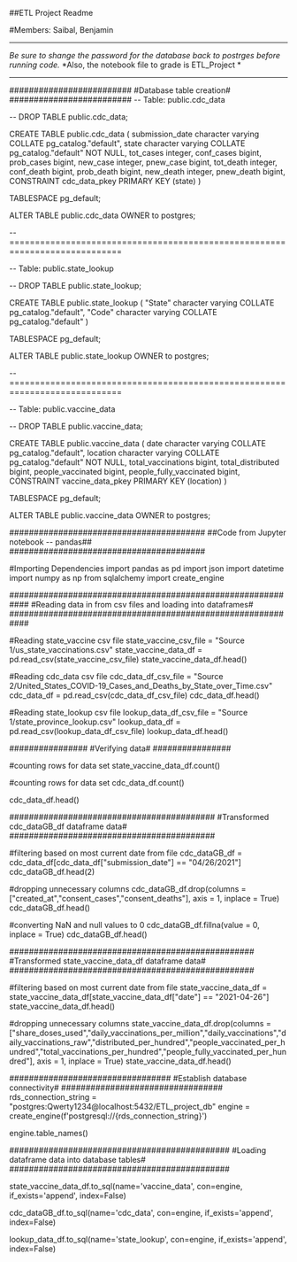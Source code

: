 ##ETL Project Readme

#Members: Saibal, Benjamin


**************************************************************************************
*Be sure to shange the password for the database back to postrges before running code.*
*Also, the notebook file to grade is ETL_Project					     *
***************************************************************************************

#########################
#Database table creation#
#########################
-- Table: public.cdc_data

-- DROP TABLE public.cdc_data;

CREATE TABLE public.cdc_data
(
    submission_date character varying COLLATE pg_catalog."default",
    state character varying COLLATE pg_catalog."default" NOT NULL,
    tot_cases integer,
    conf_cases bigint,
    prob_cases bigint,
    new_case integer,
    pnew_case bigint,
    tot_death integer,
    conf_death bigint,
    prob_death bigint,
    new_death integer,
    pnew_death bigint,
    CONSTRAINT cdc_data_pkey PRIMARY KEY (state)
)

TABLESPACE pg_default;

ALTER TABLE public.cdc_data
    OWNER to postgres;

--============================================================================

-- Table: public.state_lookup

-- DROP TABLE public.state_lookup;

CREATE TABLE public.state_lookup
(
    "State" character varying COLLATE pg_catalog."default",
    "Code" character varying COLLATE pg_catalog."default"
)

TABLESPACE pg_default;

ALTER TABLE public.state_lookup
    OWNER to postgres;

--============================================================================

-- Table: public.vaccine_data

-- DROP TABLE public.vaccine_data;

CREATE TABLE public.vaccine_data
(
    date character varying COLLATE pg_catalog."default",
    location character varying COLLATE pg_catalog."default" NOT NULL,
    total_vaccinations bigint,
    total_distributed bigint,
    people_vaccinated bigint,
    people_fully_vaccinated bigint,
    CONSTRAINT vaccine_data_pkey PRIMARY KEY (location)
)

TABLESPACE pg_default;

ALTER TABLE public.vaccine_data
    OWNER to postgres;


########################################
##Code from Jupyter notebook -- pandas##
########################################

#Importing Dependencies
import pandas as pd
import json
import datetime
import numpy as np
from sqlalchemy import create_engine

############################################################
#Reading data in from csv files and loading into dataframes#
############################################################

#Reading state_vaccine csv file
state_vaccine_csv_file = "Source 1/us_state_vaccinations.csv"
state_vaccine_data_df = pd.read_csv(state_vaccine_csv_file)
state_vaccine_data_df.head()


#Reading cdc_data csv file
cdc_data_df_csv_file = "Source 2/United_States_COVID-19_Cases_and_Deaths_by_State_over_Time.csv"
cdc_data_df = pd.read_csv(cdc_data_df_csv_file)
cdc_data_df.head()


#Reading state_lookup csv file
lookup_data_df_csv_file = "Source 1/state_province_lookup.csv"
lookup_data_df = pd.read_csv(lookup_data_df_csv_file)
lookup_data_df.head()


################
#Verifying data#
################

#counting rows for data set
state_vaccine_data_df.count()


#counting rows for data set
cdc_data_df.count()

cdc_data_df.head()

##########################################
#Transformed cdc_dataGB_df dataframe data#
##########################################

#filtering based on most current date from file
cdc_dataGB_df = cdc_data_df[cdc_data_df["submission_date"] == "04/26/2021"]
cdc_dataGB_df.head(2)

#dropping unnecessary columns
cdc_dataGB_df.drop(columns = ["created_at","consent_cases","consent_deaths"], axis = 1, inplace = True)
cdc_dataGB_df.head()

#converting NaN and null values to 0
cdc_dataGB_df.fillna(value = 0, inplace = True)
cdc_dataGB_df.head()

##################################################
#Transformed state_vaccine_data_df dataframe data#
##################################################

#filtering based on most current date from file
state_vaccine_data_df = state_vaccine_data_df[state_vaccine_data_df["date"] == "2021-04-26"]
state_vaccine_data_df.head()

#dropping unnecessary columns
state_vaccine_data_df.drop(columns = ["share_doses_used","daily_vaccinations_per_million","daily_vaccinations","daily_vaccinations_raw","distributed_per_hundred","people_vaccinated_per_hundred","total_vaccinations_per_hundred","people_fully_vaccinated_per_hundred"], axis = 1, inplace = True)
state_vaccine_data_df.head()


#################################
#Establish database connectivity#
#################################
rds_connection_string = "postgres:Qwerty1234@localhost:5432/ETL_project_db"
engine = create_engine(f'postgresql://{rds_connection_string}')

engine.table_names()


#############################################
#Loading dataframe data into database tables#
#############################################

state_vaccine_data_df.to_sql(name='vaccine_data', con=engine, if_exists='append', index=False)

cdc_dataGB_df.to_sql(name='cdc_data', con=engine, if_exists='append', index=False)

lookup_data_df.to_sql(name='state_lookup', con=engine, if_exists='append', index=False)
